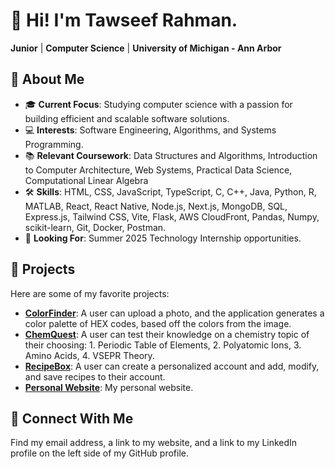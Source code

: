 # :wave: Hi! I'm Tawseef Rahman.

**Junior** | **Computer Science** | **University of Michigan - Ann Arbor**

## :rocket: **About Me**

- :mortar_board: **Current Focus**: Studying computer science with a passion for building efficient and scalable software solutions.
- :computer: **Interests**: Software Engineering, Algorithms, and Systems Programming.
- :books: **Relevant Coursework**: Data Structures and Algorithms, Introduction to Computer Architecture, Web Systems, Practical Data Science, Computational Linear Algebra
- :hammer_and_wrench: **Skills**: HTML, CSS, JavaScript, TypeScript, C, C++, Java, Python, R, MATLAB, React, React Native, Node.js, Next.js, MongoDB, SQL, Express.js, Tailwind CSS, Vite, Flask, AWS CloudFront, Pandas, Numpy, scikit-learn, Git, Docker, Postman.
- :star2: **Looking For**: Summer 2025 Technology Internship opportunities.

## :open_file_folder: **Projects**

Here are some of my favorite projects:

- [**ColorFinder**](https://github.com/tawseef-rahman/color-finder): A user can upload a photo, and the application generates a color palette of HEX codes, based off the colors from the image.
- [**ChemQuest**](https://github.com/tawseef-rahman/chem-quest): A user can test their knowledge on a chemistry topic of their choosing: 1. Periodic Table of Elements, 2. Polyatomic Ions, 3. Amino Acids, 4. VSEPR Theory.
- [**RecipeBox**](https://github.com/tawseef-rahman/recipe-box): A user can create a personalized account and add, modify, and save recipes to their account.
- [**Personal Website**](https://github.com/tawseef-rahman/tr-website): My personal website.

## :handshake: Connect With Me

Find my email address, a link to my website, and a link to my LinkedIn profile on the left side of my GitHub profile.
